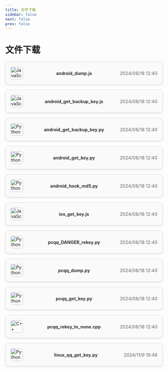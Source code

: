 ```yaml
---
title: 文件下载
sidebar: false
next: false 
prev: false
---
```


# 文件下载

<div class="file-list">
  <!-- 文件项开始 -->
  <div class="file-item">
    <div class="file-icon">
      <img src="/icons/javascript.svg" alt="JavaScript" />
    </div>
    <div class="file-name">
      <a href="/files/android_dump.js" download>android_dump.js</a>
    </div>
    <div class="file-date">
      2024/08/18 12:40
    </div>
  </div>
  
  <div class="file-item">
    <div class="file-icon">
      <img src="/icons/javascript.svg" alt="JavaScript" />
    </div>
    <div class="file-name">
      <a href="/files/android_get_backup_key.js" download>android_get_backup_key.js</a>
    </div>
    <div class="file-date">
      2024/08/18 12:40
    </div>
  </div>
  
  <div class="file-item">
    <div class="file-icon">
      <img src="/icons/python.svg" alt="Python" />
    </div>
    <div class="file-name">
      <a href="/files/android_get_backup_key.py" download>android_get_backup_key.py</a>
    </div>
    <div class="file-date">
      2024/08/18 12:40
    </div>
  </div>
  
  <div class="file-item">
    <div class="file-icon">
      <img src="/icons/python.svg" alt="Python" />
    </div>
    <div class="file-name">
      <a href="/files/android_get_key.py" download>android_get_key.py</a>
    </div>
    <div class="file-date">
      2024/08/18 12:40
    </div>
  </div>
  
  <div class="file-item">
    <div class="file-icon">
      <img src="/icons/python.svg" alt="Python" />
    </div>
    <div class="file-name">
      <a href="/files/android_hook_md5.py" download>android_hook_md5.py</a>
    </div>
    <div class="file-date">
      2024/08/18 12:40
    </div>
  </div>
  
  <div class="file-item">
    <div class="file-icon">
      <img src="/icons/javascript.svg" alt="JavaScript" />
    </div>
    <div class="file-name">
      <a href="/files/ios_get_key.js" download>ios_get_key.js</a>
    </div>
    <div class="file-date">
      2024/08/18 12:40
    </div>
  </div>
  
  <div class="file-item">
    <div class="file-icon">
      <img src="/icons/python.svg" alt="Python" />
    </div>
    <div class="file-name">
      <a href="/files/pcqq_DANGER_rekey.py" download>pcqq_DANGER_rekey.py</a>
    </div>
    <div class="file-date">
      2024/08/18 12:40
    </div>
  </div>
  
  <div class="file-item">
    <div class="file-icon">
      <img src="/icons/python.svg" alt="Python" />
    </div>
    <div class="file-name">
      <a href="/files/pcqq_dump.py" download>pcqq_dump.py</a>
    </div>
    <div class="file-date">
      2024/08/18 12:40
    </div>
  </div>
  
  <div class="file-item">
    <div class="file-icon">
      <img src="/icons/python.svg" alt="Python" />
    </div>
    <div class="file-name">
      <a href="/files/pcqq_get_key.py" download>pcqq_get_key.py</a>
    </div>
    <div class="file-date">
      2024/08/18 12:40
    </div>
  </div>
  
  <div class="file-item">
    <div class="file-icon">
      <img src="/icons/cplusplus.svg" alt="C++" />
    </div>
    <div class="file-name">
      <a href="/files/pcqq_rekey_to_none.cpp" download>pcqq_rekey_to_none.cpp</a>
    </div>
    <div class="file-date">
      2024/08/18 12:40
    </div>
  </div>
  
  <div class="file-item">
    <div class="file-icon">
      <img src="/icons/python.svg" alt="Python" />
    </div>
    <div class="file-name">
      <a href="/files/linux_qq_get_key.py" download>linux_qq_get_key.py</a>
    </div>
    <div class="file-date">
      2024/11/9 19:48
    </div>
  </div>  
  <!-- 文件项结束 -->
</div>

<style>
/* 文件列表容器 */
.file-list {
  display: flex;
  flex-direction: column;
  gap: 1rem;
}

/* 文件项样式 */
.file-item {
  background-color: var(--file-bg-color);
  border: 1px solid var(--file-border-color);
  border-radius: 10px;
  padding: 1rem;
  display: flex;
  align-items: center;
  justify-content: space-between;
  opacity: 1; /* 无动画 */
  transform: translateY(0); /* 无动画 */
  box-shadow: 0 2px 4px rgba(0, 0, 0, 0.1);
  transition: box-shadow 0.3s ease, transform 0.3s ease;
}

.file-item:hover {
  box-shadow: 0 4px 8px rgba(0, 0, 0, 0.15);
  transform: translateY(-2px);
}

/* 文件图标样式 */
.file-icon img {
  width: 40px;
  height: 40px;
  border-radius: 5px; /* 添加圆角 */
}

/* 文件名样式 */
.file-name a {
  text-decoration: none;
  color: var(--file-text-color);
  font-weight: bold;
  margin-left: 1rem;
  transition: color 0.3s ease, transform 0.3s ease;
}

.file-name a:hover {
  color: var(--file-hover-color);
  transform: scale(1.05); /* 放大效果 */
}

/* 文件日期样式 */
.file-date {
  color: var(--file-date-color);
  font-size: 0.9rem;
}

/* 小屏幕适配 */
@media (max-width: 600px) {
  .file-item {
    flex-direction: column;
    align-items: flex-start;
  }

  .file-date {
    margin-top: 0.5rem;
  }
}

/* 全局变量：浅色模式 */
:root {
  --file-bg-color: rgba(250, 250, 250, 1); /* 柔和白色背景 */
  --file-border-color: rgba(220, 220, 220, 1); /* 浅灰色边框 */
  --file-text-color: rgba(50, 50, 50, 1); /* 深灰色文字 */
  --file-hover-color: rgba(0, 91, 218, 1); /* 鲜艳蓝色悬停效果 */
  --file-date-color: rgba(100, 100, 100, 1); /* 中性灰色日期文字 */
}

/* 深色模式 */
.dark {
  --file-bg-color: rgba(32, 33, 39, 1); /* 深色背景 */
  --file-border-color: rgba(48, 48, 48, 1); /* 较深的灰色边框 */
  --file-text-color: rgba(220, 220, 220, 1); /* 浅灰白文字 */
  --file-hover-color: rgba(102, 153, 255, 1); /* 柔和蓝色悬停效果 */
  --file-date-color: rgba(161, 161, 161, 1); /* 浅灰色日期文字 */
}

.file-icon img {
  width: 40px;
  height: 40px;
  border-radius: 5px; 
  transition: filter 0.3s ease;
}

/* 深色模式下调整图标颜色 */
.dark .file-icon img {
  filter: invert(1) brightness(2);
}

</style>

